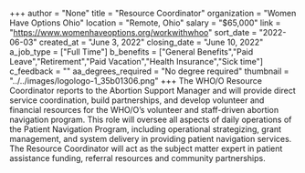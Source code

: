+++
author = "None"
title = "Resource Coordinator"
organization = "Women Have Options Ohio"
location = "Remote, Ohio"
salary = "$65,000"
link = "https://www.womenhaveoptions.org/workwithwhoo"
sort_date = "2022-06-03"
created_at = "June 3, 2022"
closing_date = "June 10, 2022"
a_job_type = ["Full Time"]
b_benefits = ["General Benefits","Paid Leave","Retirement","Paid Vacation","Health Insurance","Sick time"]
c_feedback = ""
aa_degrees_required = "No degree required"
thumbnail = "../../images/logologo-1_35b01306.png"
+++
The WHO/O Resource Coordinator reports to the Abortion Support Manager and will provide direct service coordination, build partnerships, and develop volunteer and financial resources for the WHO/O’s volunteer and staff-driven abortion navigation program. This role will oversee all aspects of daily operations of the Patient Navigation Program, including operational strategizing, grant management, and system delivery in providing patient navigation services. The Resource Coordinator will act as the subject matter expert in patient assistance funding, referral resources and community partnerships.